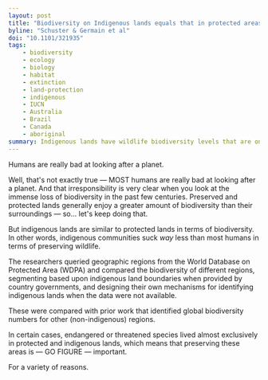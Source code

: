 ```yaml
---
layout: post
title: "Biodiversity on Indigenous lands equals that in protected areas"
byline: "Schuster & Germain et al"
doi: "10.1101/321935"
tags:
    - biodiversity
    - ecology
    - biology
    - habitat
    - extinction
    - land-protection
    - indigenous
    - IUCN
    - Australia
    - Brazil
    - Canada
    - aboriginal
summary: Indigenous lands have wildlife biodiversity levels that are on par with worldwide protected lands.
---
```


Humans are really bad at looking after a planet.

Well, that's not exactly true — MOST humans are really bad at looking after a planet. And that irresponsibility is very clear when you look at the immense loss of biodiversity in the past few centuries. Preserved and protected lands generally enjoy a greater amount of biodiversity than their surroundings — so... let's keep doing that.

But indigenous lands are similar to protected lands in terms of biodiversity. In other words, indigenous communities suck _way_ less than most humans in terms of preserving wildlife.

The researchers queried geographic regions from the World Database on Protected Area (WDPA) and compared the biodiversity of different regions, segmenting based upon indigenous land boundaries when provided by country governments, and designing their own mechanisms for identifying indigenous lands when the data were not available.

These were compared with prior work that identified global biodiversity numbers for other (non-indigenous) regions.

In certain cases, endangered or threatened species lived almost exclusively in protected and indigenous lands, which means that preserving these areas is — GO FIGURE — important.

For a variety of reasons.
